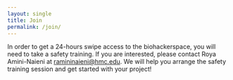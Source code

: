 ```yaml
---
layout: single
title: Join
permalink: /join/
---
```


In order to get a 24-hours swipe access to the biohackerspace, you will need to take a safety training. If you are interested, please contact Roya Amini-Naieni at [ramininaieni@hmc.edu](mailto:ramininaieni@hmc.edu). We will help you arrange the safety training session and get started with your project!